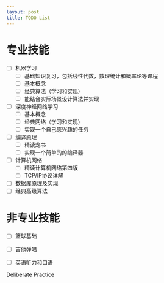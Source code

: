 ```yaml
---
layout: post
title: TODO List
---
```


# 专业技能
- [ ] 机器学习
    - [ ] 基础知识复习，包括线性代数，数理统计和概率论等课程
    - [ ] 基本概念
    - [ ] 经典算法（学习和实现）
    - [ ] 能结合实际场景设计算法并实现
- [ ] 深度神经网络学习
    - [ ] 基本概念
    - [ ] 经典网络（学习和实现）
    - [ ] 实现一个自己感兴趣的任务
- [ ] 编译原理
    - [ ] 精读龙书
    - [ ] 实现一个简单的的编译器
- [ ] 计算机网络
    - [ ] 精读计算机网络第四版
    - [ ] TCP/IP协议详解
- [ ] 数据库原理及实现
- [ ] 经典高级算法

# 非专业技能
- [ ] 篮球基础
- [ ] 吉他弹唱
- [ ] 英语听力和口语


Deliberate Practice
